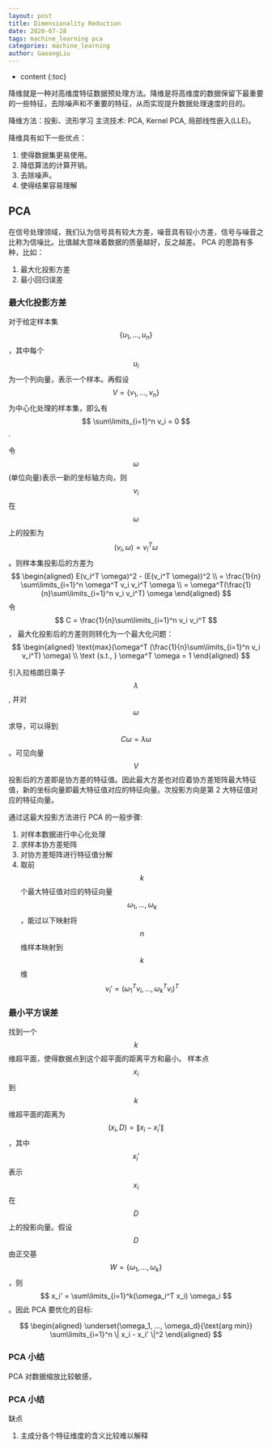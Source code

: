 ```yaml
---
layout: post
title: Dimensionality Reduction
date: 2020-07-28
tags: machine_learning pca
categories: machine_learning
author: GaoangLiu
---
```

* content
{:toc}

降维就是一种对高维度特征数据预处理方法。降维是将高维度的数据保留下最重要的一些特征，去除噪声和不重要的特征，从而实现提升数据处理速度的目的。



降维方法：投影、流形学习
主流技术: PCA, Kernel PCA, 局部线性嵌入(LLE)。


降维具有如下一些优点：
1. 使得数据集更易使用。
2. 降低算法的计算开销。
3. 去除噪声。
4. 使得结果容易理解

## PCA
在信号处理领域，我们认为信号具有较大方差，噪音具有较小方差，信号与噪音之比称为信噪比。比值越大意味着数据的质量越好，反之越差。
PCA 的思路有多种，比如：
1. 最大化投影方差
2. 最小回归误差

### 最大化投影方差
对于给定样本集 $$ \{ u_1, ..., u_n \} $$，其中每个 $$ u_i $$为一个列向量，表示一个样本。再假设$$ V = \{ v_1, ..., v_n \} $$为中心化处理的样本集，即么有 $$ \sum\limits_{i=1}^n v_i = 0 $$. 

令 $$ \omega $$ (单位向量)表示一新的坐标轴方向，则 $$ v_i $$ 在 $$ \omega $$ 上的投影为 $$ (v_i, \omega) = v_i^T \omega $$。则样本集投影后的方差为 
$$
\begin{aligned}
 E(v_i^T \omega)^2 - (E(v_i^T \omega))^2 \\ 
 = \frac{1}{n} \sum\limits_{i=1}^n \omega^T v_i v_i^T \omega \\
 = \omega^T(\frac{1}{n}\sum\limits_{i=1}^n v_i v_i^T) \omega
\end{aligned}
$$
令 $$ C = \frac{1}{n}\sum\limits_{i=1}^n v_i v_i^T $$， 最大化投影后的方差则则转化为一个最大化问题：
$$
\begin{aligned}
\text{max}(\omega^T (\frac{1}{n}\sum\limits_{i=1}^n v_i v_i^T) \omega) \\
\text {s.t., } \omega^T \omega = 1
\end{aligned}
$$

引入拉格朗日乘子 $$ \lambda $$,  并对 $$ \omega $$ 求导，可以得到 $$ C \omega = \lambda  \omega $$。可见向量 $$ V $$ 投影后的方差即是协方差的特征值。因此最大方差也对应着协方差矩阵最大特征值，新的坐标向量即最大特征值对应的特征向量。次投影方向是第 2 大特征值对应的特征向量。 

通过这最大投影方法进行 PCA 的一般步骤:
1. 对样本数据进行中心化处理
2. 求样本协方差矩阵
3. 对协方差矩阵进行特征值分解
4. 取前 $$k$$ 个最大特征值对应的特征向量 $$\omega_1, ..., \omega_k$$，能过以下映射将 $$ n $$ 维样本映射到 $$k$$ 维 $$ v_i' = (\omega_1^T v_i, ..., \omega_k^T v_i)^T $$

### 最小平方误差
找到一个 $$ k $$ 维超平面，使得数据点到这个超平面的距离平方和最小。
样本点 $$ x_i $$ 到 $$ k $$ 维超平面的距离为 $$ (x_i, D) = \| x_i - x_i'\|$$，其中 $$ x_i' $$ 表示 $$ x_i $$ 在$$ D $$ 上的投影向量。假设 $$D$$ 由正交基 $$ W = \{ \omega_1, ..., \omega_k\}$$，则 $$ x_i' = \sum\limits_{i=1}^k(\omega_i^T x_i) \omega_i $$。因此 PCA 要优化的目标:

$$
\begin{aligned}
    \underset{\omega_1, ..., \omega_d}{\text{arg min}} \sum\limits_{i=1}^n \| x_i - x_i' \|^2
\end{aligned}
$$


### PCA 小结
PCA 对数据缩放比较敏感，


### PCA 小结

缺点
1. 主成分各个特征维度的含义比较难以解释

